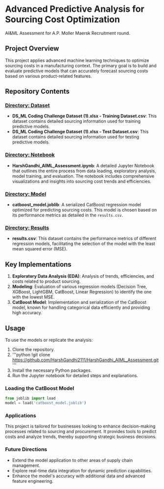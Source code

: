 # Advanced Predictive Analysis for Sourcing Cost Optimization
AI&amp;ML Assessment for A.P. Moller Maersk Recruitment round.

## Project Overview
This project applies advanced machine learning techniques to optimize sourcing costs in a manufacturing context. The primary goal is to build and evaluate predictive models that can accurately forecast sourcing costs based on various product-related features.

## Repository Contents

### [Directory: Dataset](https://github.com/HarshGandhi2111/HarshGandhi_AIML_Assessment/tree/main/Dataset)
- **DS_ML Coding Challenge Dataset (1).xlsx - Training Dataset.csv**: This dataset contains detailed sourcing information used for training predictive models.
- **DS_ML Coding Challenge Dataset (1).xlsx - Test Dataset.csv**: This dataset contains detailed sourcing information used for testing predictive models.
  
### [Directory: Notebook](https://github.com/HarshGandhi2111/HarshGandhi_AIML_Assessment/tree/main/Notebook)
- **HarshGandhi_AIML_Assessment.ipynb**: A detailed Jupyter Notebook that outlines the entire process from data loading, exploratory analysis, model training, and evaluation. The notebook includes comprehensive visualizations and insights into sourcing cost trends and efficiencies.

### [Directory: Model](https://github.com/HarshGandhi2111/HarshGandhi_AIML_Assessment/tree/main/Model)
- **catboost_model.joblib**: A serialized CatBoost regression model optimized for predicting sourcing costs. This model is chosen based on its performance metrics as detailed in the `results.csv`.

### [Directory: Results](https://github.com/HarshGandhi2111/HarshGandhi_AIML_Assessment/tree/main/Results)
- **results.csv**: This dataset contains the performance metrics of different regression models, facilitating the selection of the model with the least mean squared error (MSE).

## Key Implementations
1. **Exploratory Data Analysis (EDA)**: Analysis of trends, efficiencies, and costs related to product sourcing.
2. **Modeling**: Evaluation of various regression models (Decision Tree, XGBoost, LightGBM, CatBoost, Linear Regression) to identify the one with the lowest MSE.
3. **CatBoost Model**: Implementation and serialization of the CatBoost model, known for handling categorical data efficiently and providing high accuracy.

## Usage
To use the models or replicate the analysis:
1. Clone the repository.
2. '''python
   !git clone https://github.com/HarshGandhi2111/HarshGandhi_AIML_Assessment.git
   '''
4. Install the necessary Python packages.
5. Run the Jupyter notebook for detailed steps and explanations.

### Loading the CatBoost Model
  ```python
  from joblib import load
  model = load('catboost_model.joblib')
```
### Applications
This project is tailored for businesses looking to enhance decision-making processes related to sourcing and procurement. It provides tools to predict costs and analyze trends, thereby supporting strategic business decisions.

### Future Directions
- Extend the model application to other areas of supply chain management.
- Explore real-time data integration for dynamic prediction capabilities.
- Enhance the model's accuracy with additional data and advanced feature engineering.
